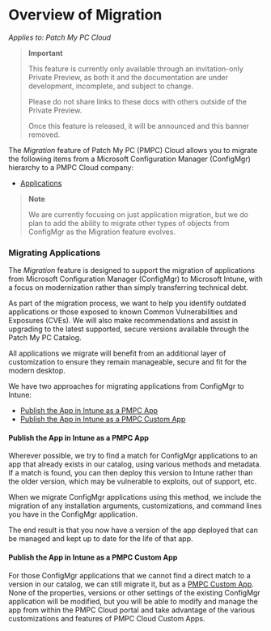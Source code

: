# Overview of Migration

_Applies to: Patch My PC Cloud_

<blockquote class="wp-block-quote">
<p><strong>Important</strong></p>
<p>This feature is currently only available through an invitation-only Private Preview, as both it and the documentation are under development, incomplete, and subject to change.</p>
<p>Please do not share links to these docs with others outside of the Private Preview.</p>
<p>Once this feature is released, it will be announced and this banner removed.</p>
</blockquote>

The _Migration_ feature of Patch My PC (PMPC) Cloud allows you to migrate the following items from a Microsoft Configuration Manager (ConfigMgr) hierarchy to a PMPC Cloud company:

* [Applications](overview-of-migration.md#migrating-applications)

<blockquote class="wp-block-quote">
<p><strong>Note</strong></p>
<p>We are currently focusing on just application migration, but we do plan to add the ability to migrate other types of objects from ConfigMgr as the Migration feature evolves.</p>
</blockquote>

### Migrating Applications

The _Migration_ feature is designed to support the migration of applications from Microsoft Configuration Manager (ConfigMgr) to Microsoft Intune, with a focus on modernization rather than simply transferring technical debt.

As part of the migration process, we want to help you identify outdated applications or those exposed to known Common Vulnerabilities and Exposures (CVEs). We will also make recommendations and assist in upgrading to the latest supported, secure versions available through the Patch My PC Catalog.

All applications we migrate will benefit from an additional layer of customization to ensure they remain manageable, secure and fit for the modern desktop.

We have two approaches for migrating applications from ConfigMgr to Intune:

* [Publish the App in Intune as a PMPC App](overview-of-migration.md#publish-the-app-in-intune-as-a-pmpc-app)
* [Publish the App in Intune as a PMPC Custom App](overview-of-migration.md#publish-the-app-in-intune-as-a-pmpc-custom-app)

#### Publish the App in Intune as a PMPC App

Wherever possible, we try to find a match for ConfigMgr applications to an app that already exists in our catalog, using various methods and metadata. If a match is found, you can then deploy this version to Intune rather than the older version, which may be vulnerable to exploits, out of support, etc.

When we migrate ConfigMgr applications using this method, we include the migration of any installation arguments, customizations, and command lines you have in the ConfigMgr application.

The end result is that you now have a version of the app deployed that can be managed and kept up to date for the life of that app.

#### Publish the App in Intune as a PMPC Custom App

For those ConfigMgr applications that we cannot find a direct match to a version in our catalog, we can still migrate it, but as a [PMPC Custom App](../custom-apps/custom-apps-overview.md). None of the properties, versions or other settings of the existing ConfigMgr application will be modified, but you will be able to modify and manage the app from within the PMPC Cloud portal and take advantage of the various customizations and features of PMPC Cloud Custom Apps.